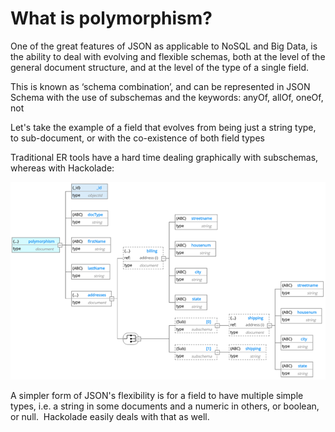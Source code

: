 # What is polymorphism?

One of the great features of JSON as applicable to NoSQL and Big Data, is the ability to deal with evolving and flexible schemas, both at the level of the general document structure, and at the level of the type of a single field.

This is known as ‘schema combination’, and can be represented in JSON Schema with the use of subschemas and the keywords: anyOf, allOf, oneOf, not

Let's take the example of a field that evolves from being just a string type, to sub-document, or with the co-existence of both field types

Traditional ER tools have a hard time dealing graphically with subschemas, whereas with Hackolade:

![Polymorphism](<lib/Polymorphism.png>)

A simpler form of JSON's flexibility is for a field to have multiple simple types, i.e. a string in some documents and a numeric in others, or boolean, or null.  Hackolade easily deals with that as well.
